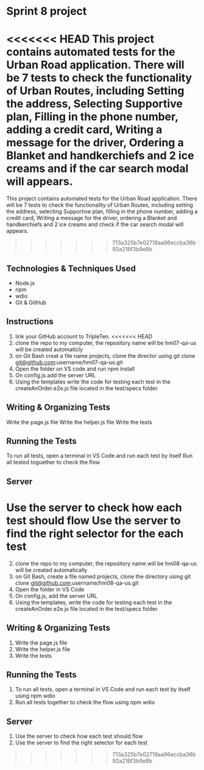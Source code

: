 # Sprint 8 project
<<<<<<< HEAD
This project contains automated tests for the Urban Road application. There will be 7 tests to check the functionality of Urban Routes, including Setting the address, Selecting Supportive plan, Filling in the phone number, adding a credit card, Writing a message for the driver, Ordering a Blanket and handkerchiefs and 2 ice creams and if the car search modal will appears.
=======
This project contains automated tests for the Urban Road application. There will be 7 tests to check the functionality of Urban Routes, including setting the address, selecting Supportive plan, filling in the phone number, adding a credit card, Writing a message for the driver, ordering a Blanket and handkerchiefs and 2 ice creams and check if the car search modal will appears.
>>>>>>> 713a325b7e02718aa96eccba36b92a216f3b9e8b
## Technologies & Techniques Used
- Node.js
- npm
- wdio
- Git & GitHub
## Instructions
1. link your GitHub account to TripleTen.
<<<<<<< HEAD
2. clone the repo to my computer, the repository name will be hm07-qa-us will be created automaticly
3. on Git Bash creat a file name projects, clone the director using git clone git@github.com:username/hm07-qa-us.git
4. Open the folder on VS code and run npm install
5. On config.js add the server URL
6. Using the templates write the code for testing each test in the createAnOrder.e2e.js file located in the test/specs folder.
## Writing & Organizing Tests
Write the page.js file
Write the helper.js file
Write the tests
## Running the Tests
To run all tests, open a terminal in VS Code and run each test by itself
Run all tested toguether to check the flow
## Server
Use the server to check how each test should flow
Use the server to find the right selector for the each test
=======
2. clone the repo to my computer, the repository name will be hm08-qa-us will be created automatically
3. on Git Bash, create a file named projects, clone the directory using git clone git@github.com:username/hm08-qa-us.git
4. Open the folder in VS Code 
5. On config.js, add the server URL
6. Using the templates, write the code for testing each test in the createAnOrder.e2e.js file located in the test/specs folder.
## Writing & Organizing Tests
1. Write the page.js file
2. Write the helper.js file
3. Write the tests
## Running the Tests
1. To run all tests, open a terminal in VS Code and run each test by itself using npm wdio
2. Run all tests together to check the flow using npm wdio
## Server
1. Use the server to check how each test should flow
2. Use the server to find the right selector for each test
>>>>>>> 713a325b7e02718aa96eccba36b92a216f3b9e8b
